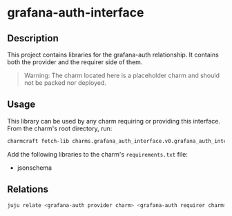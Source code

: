 # grafana-auth-interface

## Description

This project contains libraries for the grafana-auth relationship. It contains both the provider and the requirer side of them.

> Warning: The charm located here is a placeholder charm and should not be packed nor deployed.

## Usage

This library can be used by any charm requiring or providing this interface. From the charm's
root directory, run:

```bash
charmcraft fetch-lib charms.grafana_auth_interface.v0.grafana_auth_interface
```

Add the following libraries to the charm's `requirements.txt` file:
- jsonschema

## Relations

```bash
juju relate <grafana-auth provider charm> <grafana-auth requirer charm>
```
